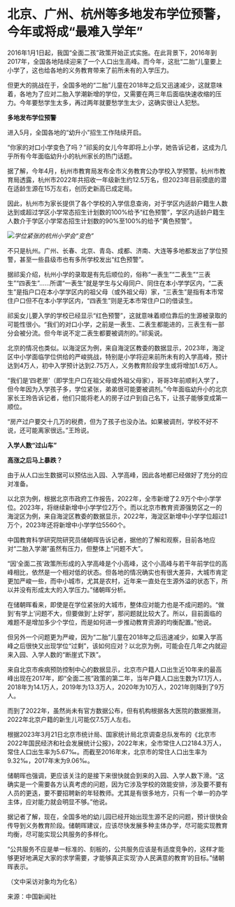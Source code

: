 # 北京、广州、杭州等多地发布学位预警，今年或将成“最难入学年”

2016年1月1日起，我国“全面二孩”政策开始正式实施。在此背景下，2016年到2017年，全国各地陆续迎来了一个人口出生高峰。而今年，这批“二胎”儿童要上小学了，这也给各地的义务教育带来了前所未有的入学压力。

但更大的挑战在于，全国多地的“二胎”儿童在2018年之后又迅速减少，这就意味着，各地为了应对二胎入学潮新增的学位，又需要在两三年后面临快速收缩的压力。今年要愁学生太多，再过两年就要愁学生太少，这确实很让人犯愁。

**多地发布学位预警**

进入5月，全国各地的“幼升小”招生工作陆续开启。

“你家的对口小学变色了吗？”祁奚的女儿今年即将上小学，她告诉记者，这成为几乎所有今年面临幼升小的杭州家长的热门话题。

据了解，今年4月，杭州市教育局发布全市义务教育公办学校入学预警。杭州市教育局透露，杭州市2022年共招收一年级新生约12.5万名，但2023年目前摸底的潜在适龄生源在15万左右，创历史新高已成定局。

因此，杭州市为家长提供了各个学校的入学信息查询，对于学区内适龄户籍生人数达到或超过学区小学常态招生计划数的100%给予“红色预警”，学区内适龄户籍生人数介于学区小学常态招生计划数的90%至100%的给予“黄色预警”。

![](https://inews.gtimg.com/om_bt/O2Cna9FfM1V6TRPzHmOWhTKvf3EbRbmPs226MGvxBU7OoAA/1000)_学位紧张的杭州小学会“变色”_

不只是杭州。广州、长春、北京、青岛、成都、济南、大连等多地都发出了学位预警，甚至一些县级市也有多所学校发出“红色预警”。

据祁奚介绍，杭州小学的录取是有先后顺位的，俗称“一表生”“二表生”“三表生”“四表生”……所谓“一表生”就是学生与父母同户、同住在本小学学区内，“二表生”是指户口在本小学学区内的祖父母（或外祖父母）家，“三表生”是指有本市常住户口但不在本小学学区内，“四表生”则是无本市常住户口的借读生。

祁奚女儿要入学的学校已经显示“红色预警”，这就意味着顺位靠后的生源被录取的可能性很小。“我们的对口小学，之前是一表生、二表生都能进的，三表生有一部分会被分流。但今年说不定二表生都要被调剂的。”祁奚说。

北京的情况也类似。以海淀区为例，来自海淀区教委的数据显示，2023年，海淀区中小学面临学位供给的严峻挑战，特别是小学将迎来前所未有的入学高峰，预计达到4万人，初中入学预计达到2.75万人，义务教育阶段学生或将增加1.6万人。

“我们是‘四老房’（即学生户口在祖父母或外祖父母家），哥哥3年前顺利入学了，但今年因为入学孩子多，学位紧张，弟弟很可能要被调剂。”今年面临幼升小的北京家长王玲告诉记者，他们只能将老人的房子过户到自己名下，让孩子能够变成第一顺位。

“房产过户要交十几万的税费，但为了孩子也没办法。如果被调剂，学校不好不说，还可能离家很远。”王玲说。

**入学人数“过山车”**

**高涨之后马上暴跌？**

由于从人口出生数据可以预估出入园、入学高峰，因此各地都已经做好了充分的应对准备。

以北京为例，根据北京市政府工作报告，2022年，全市新增了2.9万个中小学学位。2023年，将继续新增中小学学位2万个。而以北京市教育资源强势区之一的海淀区为例，来自海淀区教委的数据显示，2022年，海淀区新增中小学学位超过1万个，2023年还将新增中小学学位5560个。

中国教育科学研究院研究员储朝晖告诉记者，据他的了解和观察，目前各地应对“二胎入学潮”虽然有压力，但整体上“问题不大”。

“因‘全面二孩’政策所形成的入学高峰是个小高峰，这个小高峰与若干年前学位的高峰相比，依然是一个相对低的状态。但各地的情况确实也有很大差异，大城市肯定更加严峻一些，而中小城市，尤其是农村，近年来一直处在生源外溢的状态下，所以并没有形成太大的入学压力。”储朝晖分析。

在储朝晖看来，即使是在学位紧张的大城市，整体应对能力也是不成问题的。“做到‘有学上’问题不大，但要做到‘上好学’，那问题就比较大了。所以，目前面临的难题不是增加多少个学位，而是如何进一步推动教育资源的均衡配置。”他说。

但另外一个问题更为严峻，因为“二胎”儿童在2018年之后迅速减少，如果入学高峰之后很快又出现学位“过剩”，该如何应对？以北京为例，可能会在几年之内就迎来入园、入学人数的“断崖式下跌”。

来自北京市疾病预防控制中心的数据显示，北京市户籍人口出生近10年来的最高峰出现在2017年，即“全面二孩”政策的第二年，当年户籍人口出生数为17.1万人，2018年为14.1万人，2019年为13.3万人，2020年为10万人，2021年则降到了9万人。

而到了2022年，虽然尚未有官方数据公布，但有机构根据各大医院的数据推测，2022年北京户籍的新生儿可能仅7.5万人左右。

根据2023年3月21日北京市统计局、国家统计局北京调查总队发布的《北京市2022年国民经济和社会发展统计公报》，2022年末，全市常住人口2184.3万人，常住人口出生率为5.67‰。而截至2016年末，北京市的常住人口出生率为9.32‰，2017年末为9.06‰。

储朝晖也强调，更应该关注的是接下来很快就会到来的入园、入学人数下滑。“这确实是一个需要各方认真考虑的问题，因为它涉及学校的效能安排，涉及要不要有人员的更迭，要不要招聘新的年轻教师。尤其是有很多地方，只有一个单一的办学主体，应对能力就会明显不够。”他说。

据记者了解，现在，全国多地的幼儿园已经开始出现生源不足的问题，预计很快会传导到义务教育阶段。储朝晖建议，应该尽快发展多种主体办学，尽可能实现教育均衡，尽可能实现公共服务的多样化。

“公共服务不应是单一标准的、刻板的，公共服务应该是有适度竞争的，这样才能够更好地满足大家的求学需要，才能够真正实现‘办人民满意的教育’的目标。”储朝晖表示。

（文中采访对象均为化名）

来源：中国新闻社

